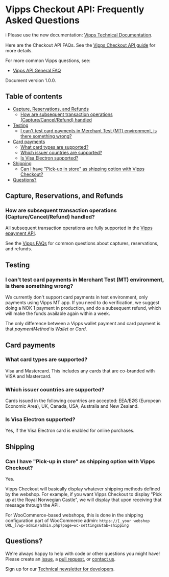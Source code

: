 <!-- START_METADATA
---
title: FAQ
sidebar_position: 24
---
END_METADATA -->


# Vipps Checkout API: Frequently Asked Questions

<!-- START_COMMENT -->

ℹ️ Please use the new documentation:
[Vipps Technical Documentation](https://vippsas.github.io/vipps-developer-docs/docs/APIs/checkout-api).

<!-- END_COMMENT -->

Here are the Checkout API FAQs.
See the
[Vipps Checkout API guide](vipps-checkout-api.md)
for more details.

For more common Vipps questions, see:

* [Vipps API General FAQ](https://vippsas.github.io/vipps-developer-docs/docs/vipps-developers/faqs/)

Document version 1.0.0.

<!-- START_TOC -->

## Table of contents

* [Capture, Reservations, and Refunds](#capture-reservations-and-refunds)
  * [How are subsequent transaction operations (Capture/Cancel/Refund) handled](#how-are-subsequent-transaction-operations-capturecancelrefund-handled)
* [Testing](#testing)
  * [I can't test card payments in Merchant Test (MT) environment, is there something wrong?](#i-cant-test-card-payments-in-merchant-test-mt-environment-is-there-something-wrong)
* [Card payments](#card-payments)
  * [What card types are supported?](#what-card-types-are-supported)
  * [Which issuer countries are supported?](#which-issuer-countries-are-supported)
  * [Is Visa Electron supported?](#is-visa-electron-supported)
* [Shipping](#shipping)
  * [Can I have "Pick-up in store" as shipping option with Vipps Checkout?](#can-i-have-pick-up-in-store-as-shipping-option-with-vipps-checkout)
* [Questions?](#questions)

<!-- END_TOC -->

## Capture, Reservations, and Refunds

### How are subsequent transaction operations (Capture/Cancel/Refund) handled?

All subsequent transaction operations are fully supported in the
[Vipps epayment API](https://vippsas.github.io/vipps-developer-docs/docs/APIs/epayment-api/).

See the [Vipps FAQs](https://vippsas.github.io/vipps-developer-docs/docs/vipps-developers/faqs/) for common
questions about captures, reservations, and refunds.

## Testing

### I can't test card payments in Merchant Test (MT) environment, is there something wrong?

We currently don't support card payments in test environment, only payments using Vipps MT app. If you need to do verification, we suggest doing a NOK 1 payment in production, and do a subsequent refund, which will make the funds available again within a week.

The only difference between a Vipps wallet payment and card payment is that *paymentMethod* is *Wallet* or *Card*.

## Card payments

### What card types are supported?

Visa and Mastercard. This includes any cards that are co-branded with VISA and Mastercard.

### Which issuer countries are supported?

Cards issued in the following countries are accepted: EEA/EØS (European Economic Area), UK, Canada, USA, Australia and New Zealand.

### Is Visa Electron supported?

Yes, if the Visa Electron card is enabled for online purchases.

## Shipping

### Can I have "Pick-up in store" as shipping option with Vipps Checkout?

Yes.

Vipps Checkout will basically display whatever shipping methods defined by the webshop.
For example, if you want Vipps Checkout to display "Pick up at the Royal Norwegian Castle", we will display that upon receiving that message through the API.

For WooCommerce-based webshops, this is done in the shipping configuration part of WooCommerce admin:
`https://[_your webshop URL_]/wp-admin/admin.php?page=wc-settings&tab=shipping`

## Questions?

We're always happy to help with code or other questions you might have!
Please create an [issue](https://vippsas.github.io/vipps-developer-docs/docs/APIs/checkout-api/issues),
a [pull request](https://vippsas.github.io/vipps-developer-docs/docs/APIs/checkout-api/pulls),
or [contact us](https://vippsas.github.io/vipps-developer-docs/docs/vipps-developers/contact).

Sign up for our [Technical newsletter for developers](https://vippsas.github.io/vipps-developer-docs/docs/vipps-developers/newsletters).
